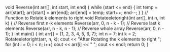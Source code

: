 void Reverse(int arr[], int start, int end)
{
while (start <= end)
{
int temp = arr[start];
arr[start] = arr[end];
arr[end] = temp;
start++;
end--;
}
}
// Function to Rotate k elements to right
void Rotateeletoright(int arr[], int n, int k)
{
// Reverse first n-k elements
Reverse(arr, 0, n - k - 1);
// Reverse last k elements
Reverse(arr, n - k, n - 1);
// Reverse whole array
Reverse(arr, 0, n - 1);
}
int main()
{
int arr[] = {1, 2, 3, 4, 5, 6, 7};
int n = 7;
int k = 2;
Rotateeletoright(arr, n, k);
cout << "After Rotating the k elements to right ";
for (int i = 0; i < n; i++)
cout << arr[i] << " ";
cout << endl;
return 0;
}